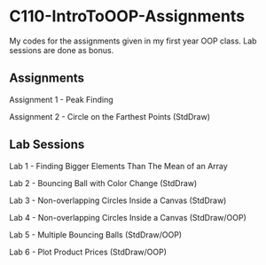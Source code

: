 # C110-IntroToOOP-Assignments
My codes for the assignments given in my first year OOP class.
Lab sessions are done as bonus.

## Assignments

Assignment 1 - Peak Finding 

Assignment 2 - Circle on the Farthest Points (StdDraw)

## Lab Sessions

Lab 1 - Finding Bigger Elements Than The Mean of an Array

Lab 2 - Bouncing Ball with Color Change (StdDraw)

Lab 3 - Non-overlapping Circles Inside a Canvas (StdDraw)

Lab 4 - Non-overlapping Circles Inside a Canvas (StdDraw/OOP)

Lab 5 - Multiple Bouncing Balls (StdDraw/OOP)

Lab 6 - Plot Product Prices (StdDraw/OOP)
